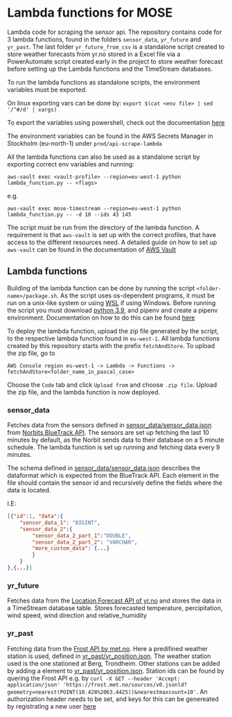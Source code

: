 # Lambda functions for MOSE
Lambda code for scraping the sensor api. The repository contains code for 3 lambda functions, found in the folders `sensor_data`, `yr_future` and `yr_past`. The last folder `yr_future_from_csv` is a standalone script created to store weather forecasts from yr.no stored in a Excel file via a PowerAutomate script created early in the project to store weather forecast before setting up the Lambda functions and the TimeStream databases. 

To run the lambda functions as standalone scripts, the environment variables must be exported.

On linux exporting vars can be done by:
`export $(cat <env file> | sed '/^#/d' | xargs)`

To export the variables using powershell, check out the documentation [here](https://learn.microsoft.com/en-us/powershell/module/microsoft.powershell.core/about/about_environment_variables?view=powershell-7.3)

The environment variables can be found in the AWS Secrets Manager in Stockholm (eu-north-1) under `prod/api-scrape-lambda`

All the lambda functions can also be used as a standalone script by exporting correct env variables and running:

```
aws-vault exec <vault-profile> --region=eu-west-1 python lambda_function.py -- <flags>
```
e.g.
```
aws-vault exec mose-timestream --region=eu-west-1 python lambda_function.py -- -d 10 --ids 43 145 
```
The script must be run from the directory of the lambda function. A requirement is that `aws-vault` is set up with the correct profiles, that have access to the different resources need. A detailed guide on how to set up `aws-vault` can be found in the documentation of [AWS Vault](https://github.com/99designs/aws-vault)


 
## Lambda functions
Building of the lambda function can be done by running the script `<folder-name>/package.sh`. As the script uses os-dependent programs, it must be run on a unix-like system or using [WSL](https://learn.microsoft.com/en-us/windows/wsl/install) if using Windows. Before running the script you must download [python 3.9](https://www.python.org/downloads/), and pipenv and create a pipenv environment. Documentation on how to do this can be found [here](https://pipenv.pypa.io/en/latest/)

To deploy the lambda function, upload the zip file generated by the script, to the respective lambda function found in `eu-west-1`. All lambda functions created by this repository starts with the prefix `fetchAndStore`. To upload the zip file, go to 
```
AWS Console region eu-west-1 -> Lambda -> Functions -> fetchAndStore<folder_name_in_pascal_case>
```
Choose the `Code` tab and click `Upload from` and choose `.zip file`. Upload the zip file, and the lambda function is now deployed.
### sensor_data
Fetches data from the sensors defined in [sensor_data/sensor_data.json](sensor_data//sensor_data.json) from [Norbits BlueTrack API](https://bluetrack.norbitiot.com/). The sensors are set up fetching the last 10 minutes by default, as the Norbit sends data to their database on a 5 minute schedule. The lambda function is set up running and fetching data every 9 minutes.

The schema defined in [sensor_data/sensor_data.json](sensor_data/sensor_data.json) describes the dataformat which is expected from the BlueTrack API. Each element in the file should contain the sensor id and recursively define the fields where the data is located.

I.E:

```json
[{"id":1, "data":{
    "sensor_data_1": "BIGINT",
    "sensor_data_2":{
        "sensor_data_2_part_1":"DOUBLE",
        "sensor_data_2_part_2": "VARCHAR",
        "more_custom_data": {...}
        }
    }
},{...}]
```

### yr_future
Fetches data from the [Location Forecast API of yr.no](https://developer.yr.no/doc/locationforecast/HowTO/) and stores the data in a TimeStream database table. Stores forecasted temperature, percipitation, wind speed, wind direction and relative_humidity

### yr_past
Fetching data from the [Frost API by met.no](https://frost.met.no/howto.html). Here a predifined weather station is used, defined in [yr_past/yr_position.json](yr_past/yr_position.json). The weather station used is the one stationed at Berg, Trondheim. Other stations can be added by adding a element to [yr_past/yr_position.json](yr_past/yr_position.json). Station ids can be found by quering the Frost API e.g. by `curl -X GET --header 'Accept: application/json' 'https://frost.met.no/sources/v0.jsonld?geometry=nearest(POINT(10.428%2063.4425))&nearestmaxcount=10'`. An authorization header needs to be set, and keys for this can be genereated by registrating a new user [here](https://frost.met.no/auth/requestCredentials.html)


